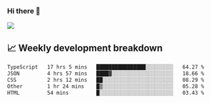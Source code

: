 ### Hi there 👋
<img align="center" src="https://github-readme-stats.vercel.app/api?username=Tumao727&show_icons=true&hide_title=true&theme=dracula" />


## 📈 Weekly development breakdown
<!--START_SECTION:waka-->

```txt
TypeScript   17 hrs 5 mins   ████████████████░░░░░░░░░   64.27 %
JSON         4 hrs 57 mins   ████▓░░░░░░░░░░░░░░░░░░░░   18.66 %
CSS          2 hrs 12 mins   ██░░░░░░░░░░░░░░░░░░░░░░░   08.29 %
Other        1 hr 24 mins    █▒░░░░░░░░░░░░░░░░░░░░░░░   05.28 %
HTML         54 mins         █░░░░░░░░░░░░░░░░░░░░░░░░   03.43 %
```

<!--END_SECTION:waka-->